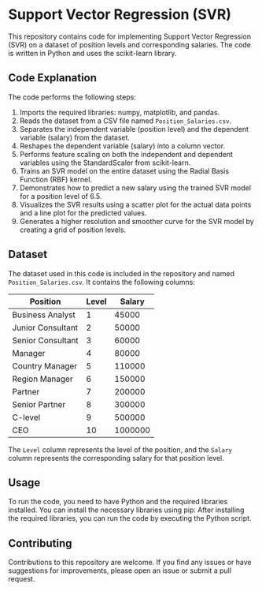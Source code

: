 # Support Vector Regression (SVR)

This repository contains code for implementing Support Vector Regression (SVR) on a dataset of position levels and corresponding salaries. The code is written in Python and uses the scikit-learn library.

## Code Explanation

The code performs the following steps:

1. Imports the required libraries: numpy, matplotlib, and pandas.
2. Reads the dataset from a CSV file named `Position_Salaries.csv`.
3. Separates the independent variable (position level) and the dependent variable (salary) from the dataset.
4. Reshapes the dependent variable (salary) into a column vector.
5. Performs feature scaling on both the independent and dependent variables using the StandardScaler from scikit-learn.
6. Trains an SVR model on the entire dataset using the Radial Basis Function (RBF) kernel.
7. Demonstrates how to predict a new salary using the trained SVR model for a position level of 6.5.
8. Visualizes the SVR results using a scatter plot for the actual data points and a line plot for the predicted values.
9. Generates a higher resolution and smoother curve for the SVR model by creating a grid of position levels.

## Dataset

The dataset used in this code is included in the repository and named `Position_Salaries.csv`. It contains the following columns:

| Position | Level | Salary |
| -------- | ----- | ------ |
| Business Analyst | 1 | 45000 |
| Junior Consultant | 2 | 50000 |
| Senior Consultant | 3 | 60000 |
| Manager | 4 | 80000 |
| Country Manager | 5 | 110000 |
| Region Manager | 6 | 150000 |
| Partner | 7 | 200000 |
| Senior Partner | 8 | 300000 |
| C-level | 9 | 500000 |
| CEO | 10 | 1000000 |

The `Level` column represents the level of the position, and the `Salary` column represents the corresponding salary for that position level.

## Usage

To run the code, you need to have Python and the required libraries installed. You can install the necessary libraries using pip:
After installing the required libraries, you can run the code by executing the Python script.

## Contributing

Contributions to this repository are welcome. If you find any issues or have suggestions for improvements, please open an issue or submit a pull request.
